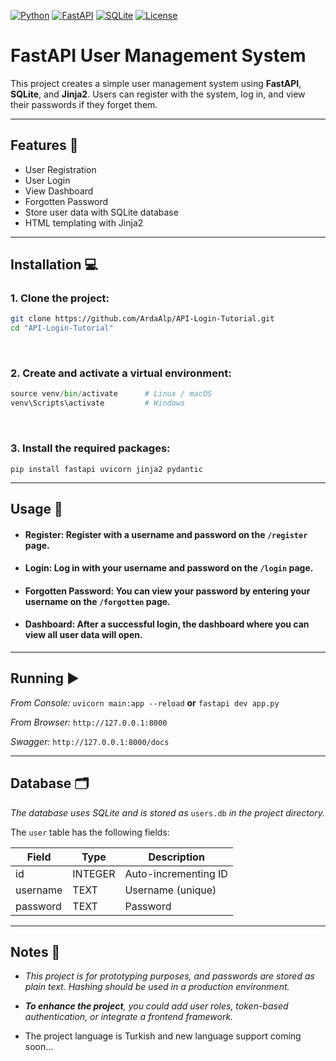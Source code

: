 [![Python](https://img.shields.io/badge/python-3.11-blue)](https://www.python.org/)
[![FastAPI](https://img.shields.io/badge/FastAPI-0.105-green)](https://fastapi.tiangolo.com/)
[![SQLite](https://img.shields.io/badge/SQLite-3-orange)](https://www.sqlite.org/index.html)
[![License](https://img.shields.io/badge/License-MIT-yellow)](LICENSE)

# FastAPI User Management System

This project creates a simple user management system using **FastAPI**, **SQLite**, and **Jinja2**. Users can register with the system, log in, and view their passwords if they forget them.

---

## Features 🌟

- User Registration
- User Login  
- View Dashboard
- Forgotten Password 
- Store user data with SQLite database 
- HTML templating with Jinja2

---

## Installation 💻

### 1. Clone the project:
```bash
git clone https://github.com/ArdaAlp/API-Login-Tutorial.git
cd "API-Login-Tutorial"
```

<br>

### 2. Create and activate a virtual environment:
```python -m venv venv
source venv/bin/activate      # Linux / macOS
venv\Scripts\activate         # Windows
```

<br>

### 3. Install the required packages:
```
pip install fastapi uvicorn jinja2 pydantic
```

---

## Usage 📌
- #### Register: Register with a username and password on the ```/register``` page.

- #### Login: Log in with your username and password on the ```/login``` page.

- #### Forgotten Password: You can view your password by entering your username on the ```/forgotten``` page.

- #### Dashboard: After a successful login, the dashboard where you can view all user data will open.

---

## Running ▶️
*From Console:* ```uvicorn main:app --reload``` **or** ```fastapi dev app.py```

*From Browser:* ```http://127.0.0.1:8000```

*Swagger:* ```http://127.0.0.1:8000/docs```

---

## Database 🗂
*The database uses SQLite and is stored as* ```users.db``` *in the project directory.*

The ```user``` table has the following fields:

| Field     | Type     | Description              |
| -------- | ------- | ----------------------     |
| id       | INTEGER | Auto-incrementing ID       |
| username | TEXT    | Username (unique)          |
| password | TEXT    | Password                   |

---

## Notes 🔧
- *This project is for prototyping purposes, and passwords are stored as plain text. Hashing should be used in a production environment.*

- ***To enhance the project**, you could add user roles, token-based authentication, or integrate a frontend framework.*

- The project language is Turkish and new language support coming soon...

